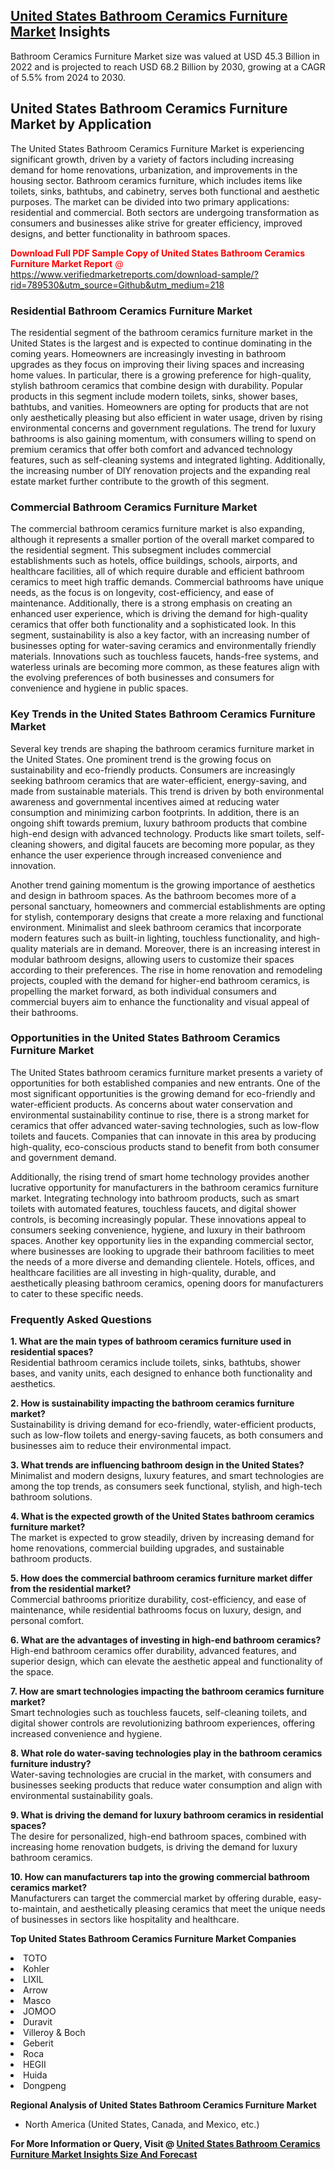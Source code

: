 <h2><a href="https://www.verifiedmarketreports.com/download-sample/?rid=789530&amp;utm_source=Github&amp;utm_medium=218" target="_blank">United States Bathroom Ceramics Furniture Market</a> Insights</h2><p>Bathroom Ceramics Furniture Market size was valued at USD 45.3 Billion in 2022 and is projected to reach USD 68.2 Billion by 2030, growing at a CAGR of 5.5% from 2024 to 2030.</p><p><h2>United States Bathroom Ceramics Furniture Market by Application</h2> <p>The United States Bathroom Ceramics Furniture Market is experiencing significant growth, driven by a variety of factors including increasing demand for home renovations, urbanization, and improvements in the housing sector. Bathroom ceramics furniture, which includes items like toilets, sinks, bathtubs, and cabinetry, serves both functional and aesthetic purposes. The market can be divided into two primary applications: residential and commercial. Both sectors are undergoing transformation as consumers and businesses alike strive for greater efficiency, improved designs, and better functionality in bathroom spaces.</p> <p><p><span class=""><span style="color: #ff0000;"><strong>Download Full PDF Sample Copy of United States Bathroom Ceramics Furniture Market Report</strong> @ </span><a href="https://www.verifiedmarketreports.com/download-sample/?rid=789530&amp;utm_source=Github&amp;utm_medium=218" target="_blank">https://www.verifiedmarketreports.com/download-sample/?rid=789530&amp;utm_source=Github&amp;utm_medium=218</a></span></p></p> <h3>Residential Bathroom Ceramics Furniture Market</h3> <p>The residential segment of the bathroom ceramics furniture market in the United States is the largest and is expected to continue dominating in the coming years. Homeowners are increasingly investing in bathroom upgrades as they focus on improving their living spaces and increasing home values. In particular, there is a growing preference for high-quality, stylish bathroom ceramics that combine design with durability. Popular products in this segment include modern toilets, sinks, shower bases, bathtubs, and vanities. Homeowners are opting for products that are not only aesthetically pleasing but also efficient in water usage, driven by rising environmental concerns and government regulations. The trend for luxury bathrooms is also gaining momentum, with consumers willing to spend on premium ceramics that offer both comfort and advanced technology features, such as self-cleaning systems and integrated lighting. Additionally, the increasing number of DIY renovation projects and the expanding real estate market further contribute to the growth of this segment.</p> <h3>Commercial Bathroom Ceramics Furniture Market</h3> <p>The commercial bathroom ceramics furniture market is also expanding, although it represents a smaller portion of the overall market compared to the residential segment. This subsegment includes commercial establishments such as hotels, office buildings, schools, airports, and healthcare facilities, all of which require durable and efficient bathroom ceramics to meet high traffic demands. Commercial bathrooms have unique needs, as the focus is on longevity, cost-efficiency, and ease of maintenance. Additionally, there is a strong emphasis on creating an enhanced user experience, which is driving the demand for high-quality ceramics that offer both functionality and a sophisticated look. In this segment, sustainability is also a key factor, with an increasing number of businesses opting for water-saving ceramics and environmentally friendly materials. Innovations such as touchless faucets, hands-free systems, and waterless urinals are becoming more common, as these features align with the evolving preferences of both businesses and consumers for convenience and hygiene in public spaces.</p> <h3>Key Trends in the United States Bathroom Ceramics Furniture Market</h3> <p>Several key trends are shaping the bathroom ceramics furniture market in the United States. One prominent trend is the growing focus on sustainability and eco-friendly products. Consumers are increasingly seeking bathroom ceramics that are water-efficient, energy-saving, and made from sustainable materials. This trend is driven by both environmental awareness and governmental incentives aimed at reducing water consumption and minimizing carbon footprints. In addition, there is an ongoing shift towards premium, luxury bathroom products that combine high-end design with advanced technology. Products like smart toilets, self-cleaning showers, and digital faucets are becoming more popular, as they enhance the user experience through increased convenience and innovation.</p> <p>Another trend gaining momentum is the growing importance of aesthetics and design in bathroom spaces. As the bathroom becomes more of a personal sanctuary, homeowners and commercial establishments are opting for stylish, contemporary designs that create a more relaxing and functional environment. Minimalist and sleek bathroom ceramics that incorporate modern features such as built-in lighting, touchless functionality, and high-quality materials are in demand. Moreover, there is an increasing interest in modular bathroom designs, allowing users to customize their spaces according to their preferences. The rise in home renovation and remodeling projects, coupled with the demand for higher-end bathroom ceramics, is propelling the market forward, as both individual consumers and commercial buyers aim to enhance the functionality and visual appeal of their bathrooms.</p> <h3>Opportunities in the United States Bathroom Ceramics Furniture Market</h3> <p>The United States bathroom ceramics furniture market presents a variety of opportunities for both established companies and new entrants. One of the most significant opportunities is the growing demand for eco-friendly and water-efficient products. As concerns about water conservation and environmental sustainability continue to rise, there is a strong market for ceramics that offer advanced water-saving technologies, such as low-flow toilets and faucets. Companies that can innovate in this area by producing high-quality, eco-conscious products stand to benefit from both consumer and government demand.</p> <p>Additionally, the rising trend of smart home technology provides another lucrative opportunity for manufacturers in the bathroom ceramics furniture market. Integrating technology into bathroom products, such as smart toilets with automated features, touchless faucets, and digital shower controls, is becoming increasingly popular. These innovations appeal to consumers seeking convenience, hygiene, and luxury in their bathroom spaces. Another key opportunity lies in the expanding commercial sector, where businesses are looking to upgrade their bathroom facilities to meet the needs of a more diverse and demanding clientele. Hotels, offices, and healthcare facilities are all investing in high-quality, durable, and aesthetically pleasing bathroom ceramics, opening doors for manufacturers to cater to these specific needs.</p> <h3>Frequently Asked Questions</h3> <p><strong>1. What are the main types of bathroom ceramics furniture used in residential spaces?</strong><br> Residential bathroom ceramics include toilets, sinks, bathtubs, shower bases, and vanity units, each designed to enhance both functionality and aesthetics.</p> <p><strong>2. How is sustainability impacting the bathroom ceramics furniture market?</strong><br> Sustainability is driving demand for eco-friendly, water-efficient products, such as low-flow toilets and energy-saving faucets, as both consumers and businesses aim to reduce their environmental impact.</p> <p><strong>3. What trends are influencing bathroom design in the United States?</strong><br> Minimalist and modern designs, luxury features, and smart technologies are among the top trends, as consumers seek functional, stylish, and high-tech bathroom solutions.</p> <p><strong>4. What is the expected growth of the United States bathroom ceramics furniture market?</strong><br> The market is expected to grow steadily, driven by increasing demand for home renovations, commercial building upgrades, and sustainable bathroom products.</p> <p><strong>5. How does the commercial bathroom ceramics furniture market differ from the residential market?</strong><br> Commercial bathrooms prioritize durability, cost-efficiency, and ease of maintenance, while residential bathrooms focus on luxury, design, and personal comfort.</p> <p><strong>6. What are the advantages of investing in high-end bathroom ceramics?</strong><br> High-end bathroom ceramics offer durability, advanced features, and superior design, which can elevate the aesthetic appeal and functionality of the space.</p> <p><strong>7. How are smart technologies impacting the bathroom ceramics furniture market?</strong><br> Smart technologies such as touchless faucets, self-cleaning toilets, and digital shower controls are revolutionizing bathroom experiences, offering increased convenience and hygiene.</p> <p><strong>8. What role do water-saving technologies play in the bathroom ceramics furniture industry?</strong><br> Water-saving technologies are crucial in the market, with consumers and businesses seeking products that reduce water consumption and align with environmental sustainability goals.</p> <p><strong>9. What is driving the demand for luxury bathroom ceramics in residential spaces?</strong><br> The desire for personalized, high-end bathroom spaces, combined with increasing home renovation budgets, is driving the demand for luxury bathroom ceramics.</p> <p><strong>10. How can manufacturers tap into the growing commercial bathroom ceramics market?</strong><br> Manufacturers can target the commercial market by offering durable, easy-to-maintain, and aesthetically pleasing ceramics that meet the unique needs of businesses in sectors like hospitality and healthcare.</p> </p><p><strong>Top United States Bathroom Ceramics Furniture Market Companies</strong></p><div data-test-id=""><p><li>TOTO</li><li> Kohler</li><li> LIXIL</li><li> Arrow</li><li> Masco</li><li> JOMOO</li><li> Duravit</li><li> Villeroy & Boch</li><li> Geberit</li><li> Roca</li><li> HEGII</li><li> Huida</li><li> Dongpeng</li></p><div><strong>Regional Analysis of&nbsp;United States Bathroom Ceramics Furniture Market</strong></div><ul><li dir="ltr"><p dir="ltr">North America&nbsp;(United States, Canada, and Mexico, etc.)</p></li></ul><p><strong>For More Information or Query, Visit @&nbsp;</strong><strong><a href="https://www.verifiedmarketreports.com/product/bathroom-ceramics-furniture-market/?utm_source=Github&amp;utm_medium=218" target="_blank">United States Bathroom Ceramics Furniture Market Insights Size And Forecast</a></strong></p></div>

